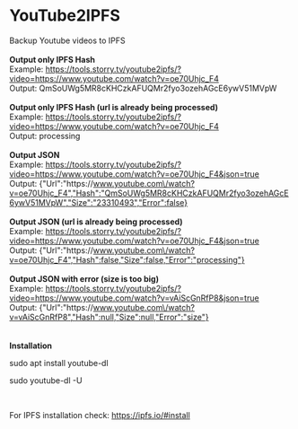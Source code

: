 # YouTube2IPFS
Backup Youtube videos to IPFS
<br>
<br>
<strong>Output only IPFS Hash</strong><br>
Example: <a href="https://tools.storry.tv/youtube2ipfs/?video=https://www.youtube.com/watch?v=oe70Uhjc_F4" target="_blank" rel="noopener">https://tools.storry.tv/youtube2ipfs/?video=https://www.youtube.com/watch?v=oe70Uhjc_F4</a><br>
Output: QmSoUWg5MR8cKHCzkAFUQMr2fyo3ozehAGcE6ywV51MVpW<br>
<br>
<strong>Output only IPFS Hash (url is already being processed)</strong><br>
Example: <a href="https://tools.storry.tv/youtube2ipfs/?video=https://www.youtube.com/watch?v=oe70Uhjc_F4" target="_blank" rel="noopener">https://tools.storry.tv/youtube2ipfs/?video=https://www.youtube.com/watch?v=oe70Uhjc_F4</a><br>
Output: processing
<br>
<br>
<strong>Output JSON</strong><br>
Example: <a href="https://tools.storry.tv/youtube2ipfs/?video=https://www.youtube.com/watch?v=oe70Uhjc_F4&json=true" target="_blank" rel="noopener">https://tools.storry.tv/youtube2ipfs/?video=https://www.youtube.com/watch?v=oe70Uhjc_F4&json=true</a><br>
Output: {"Url":"https:\/\/www.youtube.com\/watch?v=oe70Uhjc_F4","Hash":"QmSoUWg5MR8cKHCzkAFUQMr2fyo3ozehAGcE6ywV51MVpW","Size":"23310493","Error":false}<br>
<br>
<strong>Output JSON (url is already being processed)</strong><br>
Example: <a href="https://tools.storry.tv/youtube2ipfs/?video=https://www.youtube.com/watch?v=oe70Uhjc_F4&json=true" target="_blank" rel="noopener">https://tools.storry.tv/youtube2ipfs/?video=https://www.youtube.com/watch?v=oe70Uhjc_F4&json=true</a><br>
Output: {"Url":"https:\/\/www.youtube.com\/watch?v=oe70Uhjc_F4","Hash":false,"Size":false,"Error":"processing"}<br>
<br>
<strong>Output JSON with error (size is too big)</strong><br>
Example: <a href="https://tools.storry.tv/youtube2ipfs/?video=https://www.youtube.com/watch?v=vAiScGnRfP8&json=true" target="_blank" rel="noopener">https://tools.storry.tv/youtube2ipfs/?video=https://www.youtube.com/watch?v=vAiScGnRfP8&json=true</a><br>
Output: {"Url":"https:\/\/www.youtube.com\/watch?v=vAiScGnRfP8","Hash":null,"Size":null,"Error":"size"}<br>
<br>
<br>
<strong>Installation</strong>
<p>sudo apt install youtube-dl</p>
<p>sudo youtube-dl -U</p>
<br>
<p>For IPFS installation check: <a href="https://ipfs.io/#install" target="_blank" rel="noopener">https://ipfs.io/#install</a></p>
<br>
